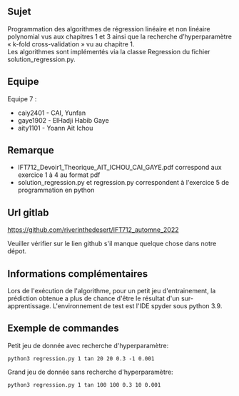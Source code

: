 ## Sujet
Programmation des algorithmes de régression linéaire et non linéaire polynomial vus aux chapitres 1 et 3 ainsi que la recherche d’hyperparamètre « k-fold cross-validation » vu au chapitre 1.  
Les algorithmes sont implémentés via la classe Regression du fichier solution_regression.py.

## Equipe
Equipe 7  :
  - caiy2401 - CAI, Yunfan
  - gaye1902 - ElHadji Habib Gaye
  - aity1101 - Yoann Ait Ichou

## Remarque
 - IFT712_Devoir1_Theorique_AIT_ICHOU_CAI_GAYE.pdf correspond aux exercice 1 à 4 au format pdf 
 - solution_regression.py et regression.py correspondent à l'exercice 5 de programmation en python

## Url gitlab
https://github.com/riverinthedesert/IFT712_automne_2022

Veuiller vérifier sur le lien github s'il manque quelque chose dans notre dépot.

## Informations complémentaires
Lors de l'exécution de l'algorithme, pour un petit jeu d'entrainement, la prédiction obtenue a plus de chance d'être le résultat d'un sur-apprentissage.
L'environnement de test est l'IDE spyder sous python 3.9.
## Exemple de commandes 

Petit jeu de donnée avec recherche d'hyperparamètre:
```
python3 regression.py 1 tan 20 20 0.3 -1 0.001
```

Grand jeu de donnée sans recherche d'hyperparamètre:
```
python3 regression.py 1 tan 100 100 0.3 10 0.001
```